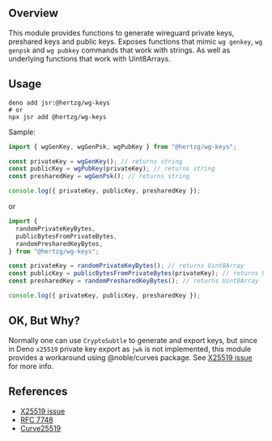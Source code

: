 ## Overview

This module provides functions to generate wireguard private keys, preshared keys and public keys.
Exposes functions that mimic `wg genkey`, `wg genpsk` and `wg pubkey` commands that work with strings.
As well as underlying functions that work with Uint8Arrays.

## Usage

```shell
deno add jsr:@hertzg/wg-keys
# or
npx jsr add @hertzg/wg-keys
```

Sample:

```typescript
import { wgGenKey, wgGenPsk, wgPubKey } from "@hertzg/wg-keys";

const privateKey = wgGenKey(); // returns string
const publicKey = wgPubKey(privateKey); // returns string
const presharedKey = wgGenPsk(); // returns string

console.log({ privateKey, publicKey, presharedKey });
```

or

```typescript
import {
  randomPrivateKeyBytes,
  publicBytesFromPrivateBytes,
  randomPresharedKeyBytes,
} from "@hertzg/wg-keys";

const privateKey = randomPrivateKeyBytes(); // returns Uint8Array
const publicKey = publicBytesFromPrivateBytes(privateKey); // returns Uint8Array
const presharedKey = randomPresharedKeyBytes(); // returns Uint8Array

console.log({ privateKey, publicKey, presharedKey });
```

## OK, But Why?

Normally one can use `CryptoSubtle` to generate and export keys, but since in Deno `x25519` private key export
as `jwk` is not implemented, this module provides a workaround using @noble/curves package. See
[X25519 issue](https://github.com/denoland/deno/issues/26431#issuecomment-2592044073) for more info.

## References

- [X25519 issue](https://github.com/denoland/deno/issues/26431#issuecomment-2592044073)
- [RFC 7748](https://datatracker.ietf.org/doc/html/rfc7748)
- [Curve25519](https://en.wikipedia.org/wiki/Curve25519)
